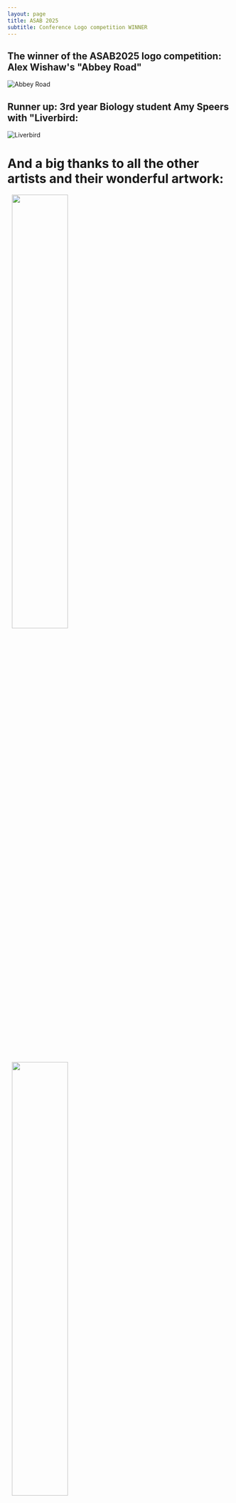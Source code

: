 ```yaml
---
layout: page
title: ASAB 2025
subtitle: Conference Logo competition WINNER
---
```


## The winner of the ASAB2025 logo competition: Alex Wishaw's "Abbey Road"

![Abbey Road](img/Slide7.jpeg) 

## Runner up: 3rd year Biology student Amy Speers with "Liverbird:

![Liverbird](img/Slide3.jpeg) 


# And a big thanks to all the other artists and their wonderful artwork: 
<p>
<img  width="50%"  src="https://github.com/SusZaj/ZajitschekLab/img/Slide1.jpeg" hspace="10">
<img  width="50%"  src="https://github.com/SusZaj/ZajitschekLab/img/Slide1.jpeg"  hspace="10">
<img  width="50%"  src="https://github.com/SusZaj/ZajitschekLab/img/Slide1.jpeg" hspace="10">
</p>

![Abstract](img/Slide1.jpeg=100x)
![3 Animals](img/Slide2.jpeg=100x)
![Round with Orca](img/Slide4.jpeg=100x)



![Abstract](img/Slide1.jpeg) 

  
![3 Animals](img/Slide2.jpeg) 

  
![Round with Orca](img/Slide4.jpeg) 
   
## Logo5
  
![Zebra Double](img/Slide5.jpeg) 

   
## Logo6
  
![Chimp](img/Slide6.jpeg) 
   
## Logo7
  

   
## Logo8
  
![Tiger Snake](img/Slide8.jpeg) 
   
## Logo9
  
![Line Drawing](img/Slide9.jpeg) 
   
## Logo10
  
![Liverbird Snake](img/Slide10.jpeg) 
   
## Logo11
  
![Round with Canine](img/Slide11.jpeg) 
   
## Logo12
  
![Liverpool Skyline](img/Slide12.jpeg) 
   
## Logo13
  
![Magpie](img/Slide13.jpeg) 
   
## Logo14
  
![Cow](img/Slide14.jpeg) 
    
## Logo15
  
![Fish](img/Slide15.jpeg) 
   
## Logo16
  
![Zebra Single](img/Slide16.jpeg) 

